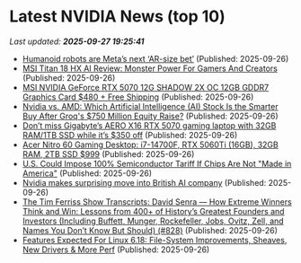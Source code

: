 # Latest NVIDIA News (top 10)
_Last updated: **2025-09-27 19:25:41**_

- [Humanoid robots are Meta’s next ‘AR-size bet’](https://www.theverge.com/column/786759/humanoid-robots-meta) (Published: 2025-09-26)
- [MSI Titan 18 HX AI Review: Monster Power For Gamers And Creators](https://hothardware.com/reviews/msi-titan-18-hx-with-rtx-5090-and-tb5-review) (Published: 2025-09-26)
- [MSI NVIDIA GeForce RTX 5070 12G SHADOW 2X OC 12GB GDDR7 Graphics Card $480 + Free Shipping](https://slickdeals.net/f/18637237-msi-nvidia-geforce-rtx-5070-12g-shadow-2x-oc-12gb-gddr7-graphics-card-480-free-shipping) (Published: 2025-09-26)
- [Nvidia vs. AMD: Which Artificial Intelligence (AI) Stock Is the Smarter Buy After Groq's $750 Million Equity Raise?](https://biztoc.com/x/05cea36e99a2c995) (Published: 2025-09-26)
- [Don’t miss Gigabyte’s AERO X16 RTX 5070 gaming laptop with 32GB RAM/1TB SSD while it’s $350 off](http://9to5toys.com/2025/09/26/gigabyte-aero-x16-rtx-5070-gaming-laptop-350-off/) (Published: 2025-09-26)
- [Acer Nitro 60 Gaming Desktop: i7-14700F, RTX 5060Ti (16GB), 32GB RAM, 2TB SSD $999](https://slickdeals.net/f/18637675-acer-nitro-60-gaming-desktop-i7-14700f-rtx-5060ti-16gb-32gb-ram-2tb-ssd-999) (Published: 2025-09-26)
- [U.S. Could Impose 100% Semiconductor Tariff If Chips Are Not "Made in America"](https://www.techpowerup.com/341409/u-s-could-impose-100-semiconductor-tariff-if-chips-are-not-made-in-america) (Published: 2025-09-26)
- [Nvidia makes surprising move into British AI company](https://biztoc.com/x/bbbdc35cf2021d33) (Published: 2025-09-26)
- [The Tim Ferriss Show Transcripts: David Senra — How Extreme Winners Think and Win: Lessons from 400+ of History’s Greatest Founders and Investors (Including Buffett, Munger, Rockefeller, Jobs, Ovitz, Zell, and Names You Don’t Know But Should) (#828)](https://tim.blog/2025/09/26/david-senra-transcript/) (Published: 2025-09-26)
- [Features Expected For Linux 6.18: File-System Improvements, Sheaves, New Drivers & More Perf](https://www.phoronix.com/news/Linux-6.18-Features-Expected) (Published: 2025-09-26)
